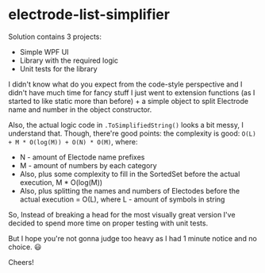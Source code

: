 # electrode-list-simplifier

Solution contains 3 projects: 
- Simple WPF UI
- Library with the required logic
- Unit tests for the library

I didn't know what do you expect from the code-style perspective and I didn't have much time for fancy stuff I just went to extension functions (as I started to like static more than before) + a simple object to split Electrode name and number in the object constructor.

Also, the actual logic code in `.ToSimplifiedString()` looks a bit messy, I understand that. Though, there're good points: the complexity is good: `O(L) + M * O(log(M)) + O(N) * O(M)`, where:

- N - amount of Electode name prefixes
- M - amount of numbers by each category
- Also, plus some complexity to fill in the SortedSet before the actual execution, M * O(log(M)) 
- Also, plus splitting the names and numbers of Electodes before the actual execution = O(L), where L - amount of symbols in string

So, Instead of breaking a head for the most visually great version I've decided to spend more time on proper testing with unit tests.

But I hope you're not gonna judge too heavy as I had 1 minute notice and no choice. 😃

Cheers!
